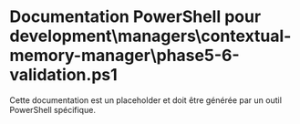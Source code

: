 # Documentation PowerShell pour development\managers\contextual-memory-manager\phase5-6-validation.ps1

Cette documentation est un placeholder et doit être générée par un outil PowerShell spécifique.
